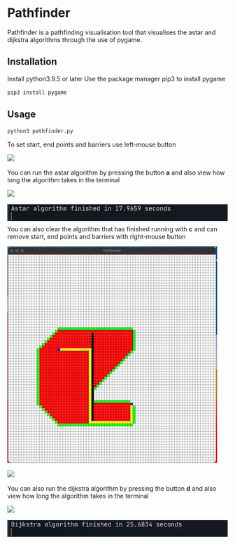 # Pathfinder
Pathfinder is a pathfinding visualisation tool that visualises the astar and dijkstra algorithms through the use of pygame.

## Installation
Install python3.9.5 or later
Use the package manager pip3 to install pygame

```bash
pip3 install pygame
```

## Usage

```bash
python3 pathfinder.py
```

To set start, end points and barriers use left-mouse button

![](gifs/startendbarrier.gif)

You can run the astar algorithm by pressing the button **a** and also view how long the algorithm takes in the terminal 

![](gifs/astar.gif)

<img src="gifs/astar_time.png" align="left" height="38"/> <br/>
<br/>

You can also clear the algorithm that has finished running with **c** and can remove start, end points and barriers with right-mouse button 

![](gifs/clear_algorithm.gif)

![](gifs/removing.gif)

You can also run the dijkstra algorithm by pressing the button **d** and also view how long the algorithm takes in the terminal 

![](gifs/dijkstra.gif)

<p float="left">
<img src="gifs/dijkstra_time.png" align="left" height="38"/> 
</p>
